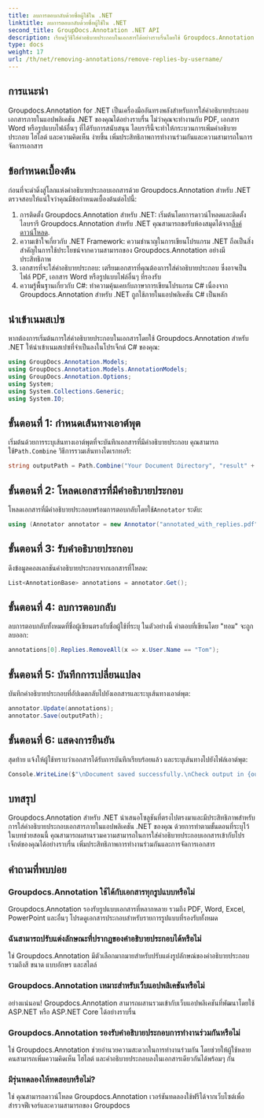```yaml
---
title: ลบการตอบกลับด้วยชื่อผู้ใช้ใน .NET
linktitle: ลบการตอบกลับด้วยชื่อผู้ใช้ใน .NET
second_title: GroupDocs.Annotation .NET API
description: เรียนรู้วิธีใส่คำอธิบายประกอบในเอกสารได้อย่างราบรื่นโดยใช้ Groupdocs.Annotation สำหรับ .NET ปรับปรุงการทำงานร่วมกันและการจัดการเอกสารด้วยเครื่องมืออันทรงพลังนี้
type: docs
weight: 17
url: /th/net/removing-annotations/remove-replies-by-username/
---
```

## การแนะนำ
Groupdocs.Annotation for .NET เป็นเครื่องมืออันทรงพลังสำหรับการใส่คำอธิบายประกอบเอกสารภายในแอปพลิเคชัน .NET ของคุณได้อย่างราบรื่น ไม่ว่าคุณจะทำงานกับ PDF, เอกสาร Word หรือรูปแบบไฟล์อื่นๆ ที่ได้รับการสนับสนุน ไลบรารีนี้จะทำให้กระบวนการเพิ่มคำอธิบายประกอบ ไฮไลต์ และความคิดเห็น ง่ายขึ้น เพิ่มประสิทธิภาพการทำงานร่วมกันและความสามารถในการจัดการเอกสาร
## ข้อกำหนดเบื้องต้น
ก่อนที่จะดำดิ่งสู่โลกแห่งคำอธิบายประกอบเอกสารด้วย Groupdocs.Annotation สำหรับ .NET ตรวจสอบให้แน่ใจว่าคุณมีข้อกำหนดเบื้องต้นต่อไปนี้:
1.  การติดตั้ง Groupdocs.Annotation สำหรับ .NET: เริ่มต้นโดยการดาวน์โหลดและติดตั้งไลบรารี Groupdocs.Annotation สำหรับ .NET คุณสามารถขอรับห้องสมุดได้จาก[ลิ้งค์ดาวน์โหลด](https://releases.groupdocs.com/annotation/net/).
2. ความเข้าใจเกี่ยวกับ .NET Framework: ความชำนาญในการเขียนโปรแกรม .NET ถือเป็นสิ่งสำคัญในการใช้ประโยชน์จากความสามารถของ Groupdocs.Annotation อย่างมีประสิทธิภาพ
3. เอกสารที่จะใส่คำอธิบายประกอบ: เตรียมเอกสารที่คุณต้องการใส่คำอธิบายประกอบ ซึ่งอาจเป็นไฟล์ PDF, เอกสาร Word หรือรูปแบบไฟล์อื่นๆ ที่รองรับ
4. ความรู้พื้นฐานเกี่ยวกับ C#: ทำความคุ้นเคยกับภาษาการเขียนโปรแกรม C# เนื่องจาก Groupdocs.Annotation สำหรับ .NET ถูกใช้ภายในแอปพลิเคชัน C# เป็นหลัก

## นำเข้าเนมสเปซ
หากต้องการเริ่มต้นการใส่คำอธิบายประกอบในเอกสารโดยใช้ Groupdocs.Annotation สำหรับ .NET ให้นำเข้าเนมสเปซที่จำเป็นลงในโปรเจ็กต์ C# ของคุณ:
```csharp
using GroupDocs.Annotation.Models;
using GroupDocs.Annotation.Models.AnnotationModels;
using GroupDocs.Annotation.Options;
using System;
using System.Collections.Generic;
using System.IO;
```
## ขั้นตอนที่ 1: กำหนดเส้นทางเอาต์พุต
 เริ่มต้นด้วยการระบุเส้นทางเอาต์พุตที่จะบันทึกเอกสารที่มีคำอธิบายประกอบ คุณสามารถใช้`Path.Combine` วิธีการรวมเส้นทางไดเรกทอรี:
```csharp
string outputPath = Path.Combine("Your Document Directory", "result" + Path.GetExtension("input.pdf"));
```
## ขั้นตอนที่ 2: โหลดเอกสารที่มีคำอธิบายประกอบ
 โหลดเอกสารที่มีคำอธิบายประกอบพร้อมการตอบกลับโดยใช้`Annotator` ระดับ:
```csharp
using (Annotator annotator = new Annotator("annotated_with_replies.pdf"))
```
## ขั้นตอนที่ 3: รับคำอธิบายประกอบ
ดึงข้อมูลคอลเลกชันคำอธิบายประกอบจากเอกสารที่โหลด:
```csharp
List<AnnotationBase> annotations = annotator.Get();
```
## ขั้นตอนที่ 4: ลบการตอบกลับ
ลบการตอบกลับทั้งหมดที่ชื่อผู้เขียนตรงกับชื่อผู้ใช้ที่ระบุ ในตัวอย่างนี้ คำตอบที่เขียนโดย "ทอม" จะถูกลบออก:
```csharp
annotations[0].Replies.RemoveAll(x => x.User.Name == "Tom");
```
## ขั้นตอนที่ 5: บันทึกการเปลี่ยนแปลง
บันทึกคำอธิบายประกอบที่อัปเดตกลับไปยังเอกสารและระบุเส้นทางเอาต์พุต:
```csharp
annotator.Update(annotations);
annotator.Save(outputPath);
```
## ขั้นตอนที่ 6: แสดงการยืนยัน
สุดท้าย แจ้งให้ผู้ใช้ทราบว่าเอกสารได้รับการบันทึกเรียบร้อยแล้ว และระบุเส้นทางไปยังไฟล์เอาต์พุต:
```csharp
Console.WriteLine($"\nDocument saved successfully.\nCheck output in {outputPath}.");
```
## บทสรุป
Groupdocs.Annotation สำหรับ .NET นำเสนอโซลูชันที่ตรงไปตรงมาและมีประสิทธิภาพสำหรับการใส่คำอธิบายประกอบเอกสารภายในแอปพลิเคชัน .NET ของคุณ ด้วยการทำตามขั้นตอนที่ระบุไว้ในบทช่วยสอนนี้ คุณสามารถผสานรวมความสามารถในการใส่คำอธิบายประกอบเอกสารเข้ากับโปรเจ็กต์ของคุณได้อย่างราบรื่น เพิ่มประสิทธิภาพการทำงานร่วมกันและการจัดการเอกสาร
## คำถามที่พบบ่อย
### Groupdocs.Annotation ใช้ได้กับเอกสารทุกรูปแบบหรือไม่
Groupdocs.Annotation รองรับรูปแบบเอกสารที่หลากหลาย รวมถึง PDF, Word, Excel, PowerPoint และอื่นๆ โปรดดูเอกสารประกอบสำหรับรายการรูปแบบที่รองรับทั้งหมด
### ฉันสามารถปรับแต่งลักษณะที่ปรากฏของคำอธิบายประกอบได้หรือไม่
ใช่ Groupdocs.Annotation มีตัวเลือกมากมายสำหรับปรับแต่งรูปลักษณ์ของคำอธิบายประกอบ รวมถึงสี ขนาด แบบอักษร และสไตล์
### Groupdocs.Annotation เหมาะสำหรับเว็บแอปพลิเคชันหรือไม่
อย่างแน่นอน! Groupdocs.Annotation สามารถผสานรวมเข้ากับเว็บแอปพลิเคชันที่พัฒนาโดยใช้ ASP.NET หรือ ASP.NET Core ได้อย่างราบรื่น
### Groupdocs.Annotation รองรับคำอธิบายประกอบการทำงานร่วมกันหรือไม่
ใช่ Groupdocs.Annotation ช่วยอำนวยความสะดวกในการทำงานร่วมกัน โดยช่วยให้ผู้ใช้หลายคนสามารถเพิ่มความคิดเห็น ไฮไลต์ และคำอธิบายประกอบลงในเอกสารเดียวกันได้พร้อมๆ กัน
### มีรุ่นทดลองให้ทดสอบหรือไม่?
ใช่ คุณสามารถดาวน์โหลด Groupdocs.Annotation เวอร์ชันทดลองใช้ฟรีได้จากเว็บไซต์เพื่อสำรวจฟีเจอร์และความสามารถของ Groupdocs